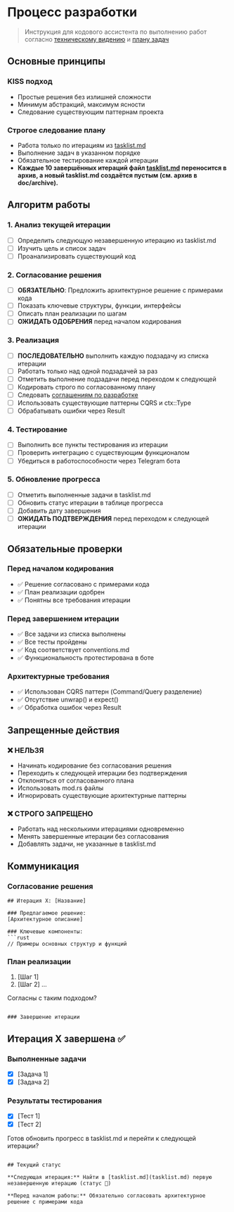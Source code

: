 # Процесс разработки

> Инструкция для кодового ассистента по выполнению работ согласно [техническому видению](vision.md) и [плану задач](tasklist.md)

## Основные принципы

### KISS подход

- Простые решения без излишней сложности
- Минимум абстракций, максимум ясности
- Следование существующим паттернам проекта

### Строгое следование плану

- Работа только по итерациям из [tasklist.md](tasklist.md)
- Выполнение задач в указанном порядке
- Обязательное тестирование каждой итерации
- **Каждые 10 завершённых итераций файл [tasklist.md](tasklist.md) переносится в архив, а новый tasklist.md создаётся пустым (см. архив в doc/archive).**

## Алгоритм работы

### 1. Анализ текущей итерации

- [ ] Определить следующую незавершенную итерацию из tasklist.md
- [ ] Изучить цель и список задач
- [ ] Проанализировать существующий код

### 2. Согласование решения

- [ ] **ОБЯЗАТЕЛЬНО**: Предложить архитектурное решение с примерами кода
- [ ] Показать ключевые структуры, функции, интерфейсы
- [ ] Описать план реализации по шагам
- [ ] **ОЖИДАТЬ ОДОБРЕНИЯ** перед началом кодирования

### 3. Реализация

- [ ] **ПОСЛЕДОВАТЕЛЬНО** выполнить каждую подзадачу из списка итерации
- [ ] Работать только над одной подзадачей за раз
- [ ] Отметить выполнение подзадачи перед переходом к следующей
- [ ] Кодировать строго по согласованному плану
- [ ] Следовать [соглашениям по разработке](conventions.md)
- [ ] Использовать существующие паттерны CQRS и ctx::Type
- [ ] Обрабатывать ошибки через Result<T>

### 4. Тестирование

- [ ] Выполнить все пункты тестирования из итерации
- [ ] Проверить интеграцию с существующим функционалом
- [ ] Убедиться в работоспособности через Telegram бота

### 5. Обновление прогресса

- [ ] Отметить выполненные задачи в tasklist.md
- [ ] Обновить статус итерации в таблице прогресса
- [ ] Добавить дату завершения
- [ ] **ОЖИДАТЬ ПОДТВЕРЖДЕНИЯ** перед переходом к следующей итерации

## Обязательные проверки

### Перед началом кодирования

- ✅ Решение согласовано с примерами кода
- ✅ План реализации одобрен
- ✅ Понятны все требования итерации

### Перед завершением итерации

- ✅ Все задачи из списка выполнены
- ✅ Все тесты пройдены
- ✅ Код соответствует conventions.md
- ✅ Функциональность протестирована в боте

### Архитектурные требования

- ✅ Использован CQRS паттерн (Command/Query разделение)
- ✅ Отсутствие unwrap() и expect()
- ✅ Обработка ошибок через Result<T>

## Запрещенные действия

### ❌ НЕЛЬЗЯ

- Начинать кодирование без согласования решения
- Переходить к следующей итерации без подтверждения
- Отклоняться от согласованного плана
- Использовать mod.rs файлы
- Игнорировать существующие архитектурные паттерны

### ❌ СТРОГО ЗАПРЕЩЕНО

- Работать над несколькими итерациями одновременно
- Менять завершенные итерации без согласования
- Добавлять задачи, не указанные в tasklist.md

## Коммуникация

### Согласование решения

```
## Итерация X: [Название]

### Предлагаемое решение:
[Архитектурное описание]

### Ключевые компоненты:
```rust
// Примеры основных структур и функций
```

### План реализации

1. [Шаг 1]
2. [Шаг 2]
...

Согласны с таким подходом?

```

### Завершение итерации
```

## Итерация X завершена ✅

### Выполненные задачи

- [x] [Задача 1]
- [x] [Задача 2]

### Результаты тестирования

- [x] [Тест 1]
- [x] [Тест 2]

Готов обновить прогресс в tasklist.md и перейти к следующей итерации?

```

## Текущий статус

**Следующая итерация:** Найти в [tasklist.md](tasklist.md) первую незавершенную итерацию (статус 🔲)

**Перед началом работы:** Обязательно согласовать архитектурное решение с примерами кода


